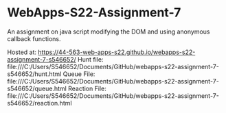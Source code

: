 # WebApps-S22-Assignment-7
An assignment on java script modifying the DOM and using anonymous callback functions.

Hosted at: https://44-563-web-apps-s22.github.io/webapps-s22-assignment-7-s546652/
Hunt file: file:///C:/Users/S546652/Documents/GitHub/webapps-s22-assignment-7-s546652/hunt.html
Queue File: file:///C:/Users/S546652/Documents/GitHub/webapps-s22-assignment-7-s546652/queue.html
Reaction File: file:///C:/Users/S546652/Documents/GitHub/webapps-s22-assignment-7-s546652/reaction.html
